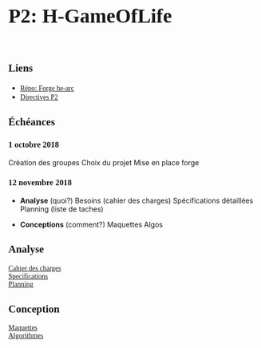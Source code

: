 <style scoped>
@font-face {
    font-family: "PressStart"; 
    src: url('../PressStart2P.ttf');
}
h1 {
    padding-bottom: 40px;
    font-size: 40px !important;
}
h1, h2, h3, h4, h5, a {
    font-family: "PressStart" !important;
}
</style>

# P2: H-GameOfLife

<Team/>



## Liens

* [Répo: Forge he-arc](https://forge.ing.he-arc.ch/gitlab/inf/1819/p2-qt/h-gameoflife)
* [Directives P2](https://forge.ing.he-arc.ch/gitlab/dgr/Ressources/wikis/directives-p2)

## Échéances

### 1 octobre 2018


<Check state="true">Création des groupes</Check>
<Check state="true">Choix du projet</Check>
<Check state="true">Mise en place forge</Check>

### 12 novembre 2018

* **Analyse** (quoi?)
<Check state="true">Besoins (cahier des charges)</Check>
<Check state="true">Spécifications détaillées</Check>
<Check state="false">Planning (liste de taches)</Check>


* **Conceptions** (comment?)
<Check state="false">Maquettes </Check>
<Check state="false">Algos</Check>

## Analyse
[Cahier des charges](/projets/p2/01_cahier_des_charges.html)
<br>
[Specifications](/projets/p2/02_specifications.html)
<br>
[Planning](/projets/p2/03_planning.html)
<br>


## Conception

[Maquettes](/projets/p2/04_maquettes.html)
<br>
[Algorithmes](/projets/p2/05_algos.html)




